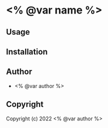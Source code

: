 # <% @var name %>



## Usage

## Installation

## Author

* <% @var author %>

## Copyright

Copyright (c) 2022 <% @var author %>

